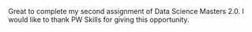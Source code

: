 Great to complete my second assignment of Data Science Masters 2.0. I would like to thank PW Skills for giving this opportunity.
